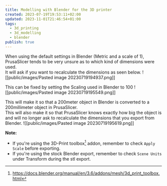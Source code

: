 ```yaml
---
title: Modelling with Blender for the 3D printer
created: 2023-07-19T19:53:11+02:00
updated: 2023-11-01T21:46:54+01:00
tags:
  - 3d_printing
  - 3d_modelling
  - blender
publish: true
---
```

When using the default settings in Blender (Metric and a scale of 1), PrusaSlicer tends to be very unsure as to which kind of dimensions were used.  
It will ask if you want to recalculate the dimensions as seen below.
![[public/images/Pasted image 20230719194937.png]]

This can be fixed by setting the Scaling used in Blender to 100
![[public/images/Pasted image 20230719195549.png]]

This will make it so that a 200meter object in Blender is converted to a 200millimeter object in PrusaSlicer.  
This will also make it so that PrusaSlicer knows exactly how big the object is and will no longer ask to recalculate the dimensions that you export from Blender.
![[public/images/Pasted image 20230719195619.png]]

**Note:**
* If you're using the 3D-Print toolbox[^3d_print_toolbox-link] addon, remember to check `Apply Scale` before exporting.
* If you're using the stock Blender export, remember to check `Scene Units` under Transform during the stl export.


[^3d_print_toolbox-link]: https://docs.blender.org/manual/en/3.6/addons/mesh/3d_print_toolbox.html
